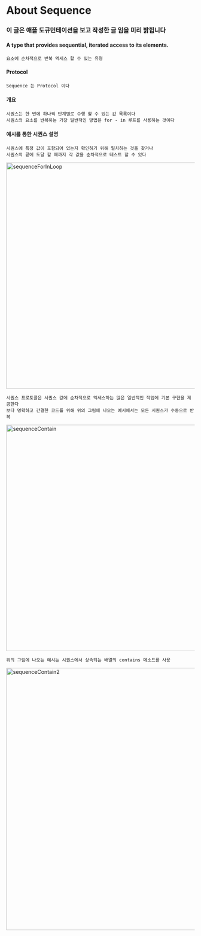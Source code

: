 # About Sequence

### 이 글은 애플 도큐먼테이션을 보고 작성한 글 임을 미리 밝힙니다

#### A type that provides sequential, iterated access to its elements.
    요소에 순차적으로 반복 엑세스 할 수 있는 유형

#### Protocol
    Sequence 는 Protocol 이다
    
#### 개요
    시퀀스는 한 번에 하나씩 단계별로 수행 할 수 있는 값 목록이다
    시퀀스의 요소를 반복하는 가장 일반적인 방법은 for - in 루프를 사용하는 것이다
    
#### 예시를 통한 시퀀스 설명
    시퀀스에 특정 값이 포함되어 있는지 확인하기 위해 일치하는 것을 찾거나 
    시퀀스의 끝에 도달 할 때까지 각 값을 순차적으로 테스트 할 수 있다
    
<img width="605" alt="sequenceForInLoop" src="https://user-images.githubusercontent.com/42841888/62957710-49f4d300-be30-11e9-870a-b62c86cf3147.png">

    시퀀스 프로토콜은 시퀀스 값에 순차적으로 엑세스하는 많은 일반적인 작업에 기본 구현을 제공한다
    보다 명확하고 간결한 코드를 위해 위의 그림에 나오는 예시에서는 모든 시퀀스가 수동으로 반복
    
<img width="605" alt="sequenceContain" src="https://user-images.githubusercontent.com/42841888/62958510-d227a800-be31-11e9-93bf-0639fd03a109.png">

    위의 그림에 나오는 예시는 시퀀스에서 상속되는 배열의 contains 메소드를 사용
    
<img width="701" alt="sequenceContain2" src="https://user-images.githubusercontent.com/42841888/62959074-eae48d80-be32-11e9-9182-2f8dffb6930c.png">


    